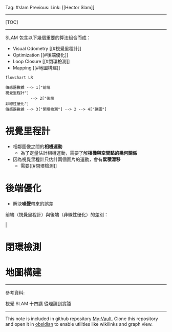 Tag: #slam
Previous: 
Link: [[Hector Slam]]

---

[TOC]

---

SLAM 包含以下幾個重要的算法組合而成：

- Visual Odometry [[#視覺里程計]]
- Optimization [[#後端優化]]
- Loop Closure [[#閉環檢測]]
- Mapping [[#地圖構建]]

```mermaid
flowchart LR

傳感器數據 --> 1["前端
視覺里程計"]
           --> 2["後端
非線性優化"]
傳感器數據 --> 3["閉環檢測"] --> 2 --> 4["建圖"]
```

# 視覺里程計

- 相鄰圖像之間的**相機運動**
	- 為了定量估計相機運動，需要了解**相機與空間點的幾何關係**
- 因為視覺里程計只估計兩個圖片的運動，會有**累積漂移**
	- 需要[[#閉環檢測]]

# 後端優化

- 解決**噪聲**帶來的誤差

前端（視覺里程計）與後端（非線性優化）的差別：

| 

# 閉環檢測

# 地圖構建

---

參考資料:

視覺 SLAM 十四講 從理論到實踐

---

This note is included in github repository [My-Vault](https://github.com/LittleD3092/My-Vault.git). Clone this repository and open it in [obsidian](https://obsidian.md/) to enable utilities like wikilinks and graph view.